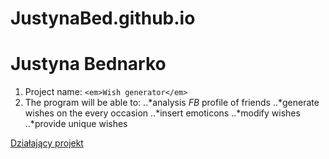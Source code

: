 # JustynaBed.github.io
# Justyna Bednarko

1.	Project name: `<em>Wish generator</em>`
2.	The program will be able to: 
..*analysis *FB* profile of friends
..*generate wishes on the every occasion
..*insert emoticons
..*modify wishes
..*provide unique wishes

[Działający projekt]( https://justynabed.github.io/)

